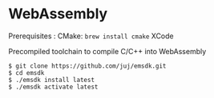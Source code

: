 # WebAssembly

Prerequisites :
CMake: `brew install cmake`
XCode

Precompiled toolchain to compile C/C++ into WebAssembly

```
$ git clone https://github.com/juj/emsdk.git
$ cd emsdk
$ ./emsdk install latest
$ ./emsdk activate latest
```
